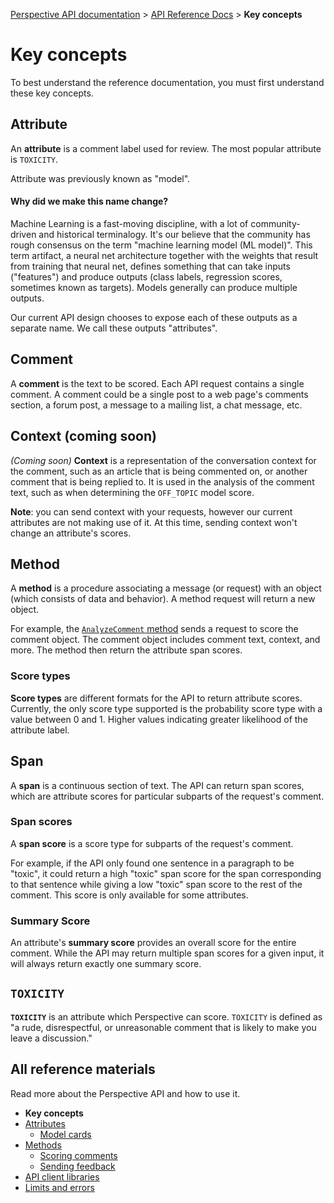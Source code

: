 [Perspective API documentation](../README.md) > [API Reference Docs](README.md) > **Key concepts**

# Key concepts

To best understand the reference documentation, you must first understand these
key concepts.

## Attribute

An **attribute** is a comment label used for review. The most popular attribute
is `TOXICITY`.

Attribute was previously known as "model". 

#### Why did we make this name change?

Machine Learning is a fast-moving discipline, with a lot of community-driven and historical terminalogy. It's our believe that the community has rough consensus on the term "machine learning model (ML model)". This term artifact, a neural net architecture together with the weights that result from training that neural net, defines something that can take inputs ("features") and produce outputs (class labels, regression scores, sometimes known as targets). Models generally can produce multiple outputs.

Our current API design chooses to expose each of these outputs as a separate name. We call these outputs "attributes".

## Comment

A **comment** is the text to be scored. Each API request contains a single
comment. A comment could be a single post to a web page's comments section,
a forum post, a message to a mailing list, a chat message, etc.

## Context (coming soon)

_(Coming soon)_ **Context** is a representation of the conversation context
for the comment, such as an article that is being commented on, or another
comment that is being replied to. It is used in the analysis of the
comment text, such as when determining the `OFF_TOPIC` model score.

**Note**: you can send context with your requests, however our current
attributes are not making use of it. At this time, sending context won't
change an attribute's scores.

## Method

A **method** is a procedure associating a message (or request) with an
object (which consists of data and behavior). A method request will return
a new object.

For example, the [`AnalyzeComment` method](methods.md#scoring-comments-analyzecomment)
sends a request to score the comment object. The comment object includes
comment text, context, and more. The method then return the attribute span
scores.

### Score types

**Score types** are different formats for the API to return attribute
scores. Currently, the only score type supported is the probability score
type with a value between 0 and 1. Higher values indicating greater likelihood
of the attribute label.

## Span

A **span** is a continuous section of text. The API can return span scores,
which are attribute scores for particular subparts of the request's comment.

### Span scores

A **span score** is a score type for subparts of the request's comment.

For example, if the API only found one sentence in a paragraph to be "toxic",
it could return a high "toxic" span score for the span corresponding to that
sentence while giving a low "toxic" span score to the rest of the comment.
This score is only available for some attributes.

### Summary Score

An attribute's **summary score** provides an overall score for the entire
comment. While the API may return multiple span scores for a given input, it
will always return exactly one summary score.

## `TOXICITY`

**`TOXICITY`** is an attribute which Perspective can score. `TOXICITY` is defined
as "a rude, disrespectful, or unreasonable comment that is likely to make you
leave a discussion."

## All reference materials

Read more about the Perspective API and how to use it.

* **Key concepts**
* [Attributes](models.md)
   * [Model cards](model-cards/README.md)
* [Methods](methods.md)
   * [Scoring comments](methods.md#scoring-comments-analyzecomment)
   * [Sending feedback](methods.md#sending-feedback-suggestcommentscore)
* [API client libraries](clients.md)
* [Limits and errors](limits.md)


